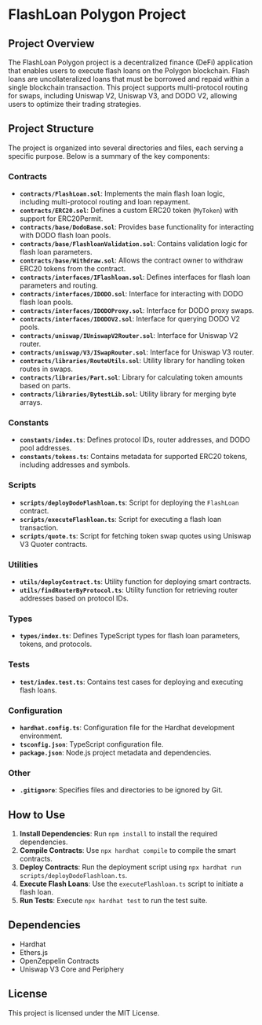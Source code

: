 # FlashLoan Polygon Project

## Project Overview
The FlashLoan Polygon project is a decentralized finance (DeFi) application that enables users to execute flash loans on the Polygon blockchain. Flash loans are uncollateralized loans that must be borrowed and repaid within a single blockchain transaction. This project supports multi-protocol routing for swaps, including Uniswap V2, Uniswap V3, and DODO V2, allowing users to optimize their trading strategies.

## Project Structure
The project is organized into several directories and files, each serving a specific purpose. Below is a summary of the key components:

### Contracts
- **`contracts/FlashLoan.sol`**: Implements the main flash loan logic, including multi-protocol routing and loan repayment.
- **`contracts/ERC20.sol`**: Defines a custom ERC20 token (`MyToken`) with support for ERC20Permit.
- **`contracts/base/DodoBase.sol`**: Provides base functionality for interacting with DODO flash loan pools.
- **`contracts/base/FlashloanValidation.sol`**: Contains validation logic for flash loan parameters.
- **`contracts/base/Withdraw.sol`**: Allows the contract owner to withdraw ERC20 tokens from the contract.
- **`contracts/interfaces/IFlashloan.sol`**: Defines interfaces for flash loan parameters and routing.
- **`contracts/interfaces/IDODO.sol`**: Interface for interacting with DODO flash loan pools.
- **`contracts/interfaces/IDODOProxy.sol`**: Interface for DODO proxy swaps.
- **`contracts/interfaces/IDODOV2.sol`**: Interface for querying DODO V2 pools.
- **`contracts/uniswap/IUniswapV2Router.sol`**: Interface for Uniswap V2 router.
- **`contracts/uniswap/V3/ISwapRouter.sol`**: Interface for Uniswap V3 router.
- **`contracts/libraries/RouteUtils.sol`**: Utility library for handling token routes in swaps.
- **`contracts/libraries/Part.sol`**: Library for calculating token amounts based on parts.
- **`contracts/libraries/BytestLib.sol`**: Utility library for merging byte arrays.

### Constants
- **`constants/index.ts`**: Defines protocol IDs, router addresses, and DODO pool addresses.
- **`constants/tokens.ts`**: Contains metadata for supported ERC20 tokens, including addresses and symbols.

### Scripts
- **`scripts/deployDodoFlashloan.ts`**: Script for deploying the `FlashLoan` contract.
- **`scripts/executeFlashloan.ts`**: Script for executing a flash loan transaction.
- **`scripts/quote.ts`**: Script for fetching token swap quotes using Uniswap V3 Quoter contracts.

### Utilities
- **`utils/deployContract.ts`**: Utility function for deploying smart contracts.
- **`utils/findRouterByProtocol.ts`**: Utility function for retrieving router addresses based on protocol IDs.

### Types
- **`types/index.ts`**: Defines TypeScript types for flash loan parameters, tokens, and protocols.

### Tests
- **`test/index.test.ts`**: Contains test cases for deploying and executing flash loans.

### Configuration
- **`hardhat.config.ts`**: Configuration file for the Hardhat development environment.
- **`tsconfig.json`**: TypeScript configuration file.
- **`package.json`**: Node.js project metadata and dependencies.

### Other
- **`.gitignore`**: Specifies files and directories to be ignored by Git.

## How to Use
1. **Install Dependencies**: Run `npm install` to install the required dependencies.
2. **Compile Contracts**: Use `npx hardhat compile` to compile the smart contracts.
3. **Deploy Contracts**: Run the deployment script using `npx hardhat run scripts/deployDodoFlashloan.ts`.
4. **Execute Flash Loans**: Use the `executeFlashloan.ts` script to initiate a flash loan.
5. **Run Tests**: Execute `npx hardhat test` to run the test suite.

## Dependencies
- Hardhat
- Ethers.js
- OpenZeppelin Contracts
- Uniswap V3 Core and Periphery

## License
This project is licensed under the MIT License.
